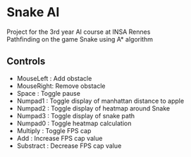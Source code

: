 # Snake AI  

Project for the 3rd year AI course at INSA Rennes  
Pathfinding on the game Snake using A* algorithm

## Controls  

- MouseLeft : Add obstacle
- MouseRight: Remove obstacle
- Space		: Toggle pause
- Numpad1 	: Toggle display of manhattan distance to apple
- Numpad2 	: Toggle display of heatmap around Snake
- Numpad3 	: Toggle display of snake path
- Numpad0	: Toggle heatmap calculation
- Multiply	: Toggle FPS cap
- Add		: Increase FPS cap value
- Substract	: Decrease FPS cap value

